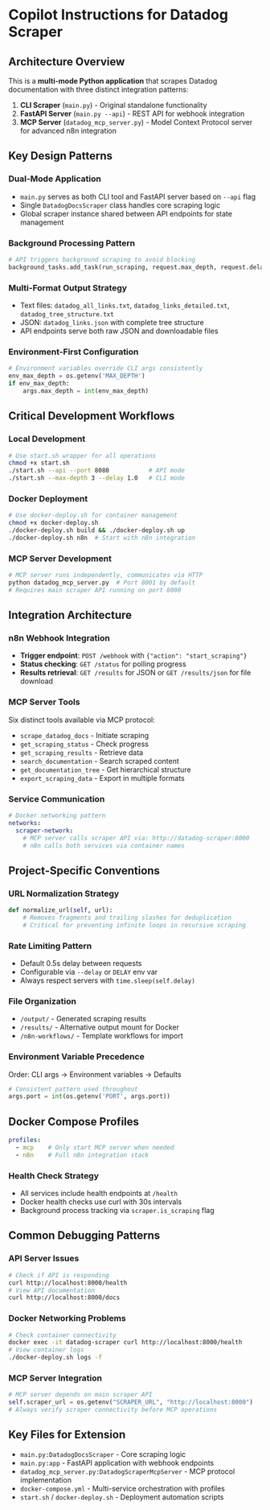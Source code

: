 # Copilot Instructions for Datadog Scraper

## Architecture Overview

This is a **multi-mode Python application** that scrapes Datadog documentation with three distinct integration patterns:

1. **CLI Scraper** (`main.py`) - Original standalone functionality
2. **FastAPI Server** (`main.py --api`) - REST API for webhook integration
3. **MCP Server** (`datadog_mcp_server.py`) - Model Context Protocol server for advanced n8n integration

## Key Design Patterns

### Dual-Mode Application
- `main.py` serves as both CLI tool and FastAPI server based on `--api` flag
- Single `DatadogDocsScraper` class handles core scraping logic
- Global scraper instance shared between API endpoints for state management

### Background Processing Pattern
```python
# API triggers background scraping to avoid blocking
background_tasks.add_task(run_scraping, request.max_depth, request.delay, request.save_results)
```

### Multi-Format Output Strategy
- Text files: `datadog_all_links.txt`, `datadog_links_detailed.txt`, `datadog_tree_structure.txt`
- JSON: `datadog_links.json` with complete tree structure
- API endpoints serve both raw JSON and downloadable files

### Environment-First Configuration
```python
# Environment variables override CLI args consistently
env_max_depth = os.getenv('MAX_DEPTH')
if env_max_depth:
    args.max_depth = int(env_max_depth)
```

## Critical Development Workflows

### Local Development
```bash
# Use start.sh wrapper for all operations
chmod +x start.sh
./start.sh --api --port 8080           # API mode
./start.sh --max-depth 3 --delay 1.0   # CLI mode
```

### Docker Deployment
```bash
# Use docker-deploy.sh for container management
chmod +x docker-deploy.sh
./docker-deploy.sh build && ./docker-deploy.sh up
./docker-deploy.sh n8n  # Start with n8n integration
```

### MCP Server Development
```python
# MCP server runs independently, communicates via HTTP
python datadog_mcp_server.py  # Port 8001 by default
# Requires main scraper API running on port 8000
```

## Integration Architecture

### n8n Webhook Integration
- **Trigger endpoint**: `POST /webhook` with `{"action": "start_scraping"}`
- **Status checking**: `GET /status` for polling progress
- **Results retrieval**: `GET /results` for JSON or `GET /results/json` for file download

### MCP Server Tools
Six distinct tools available via MCP protocol:
- `scrape_datadog_docs` - Initiate scraping
- `get_scraping_status` - Check progress
- `get_scraping_results` - Retrieve data
- `search_documentation` - Search scraped content
- `get_documentation_tree` - Get hierarchical structure
- `export_scraping_data` - Export in multiple formats

### Service Communication
```yaml
# Docker networking pattern
networks:
  scraper-network:
    # MCP server calls scraper API via: http://datadog-scraper:8000
    # n8n calls both services via container names
```

## Project-Specific Conventions

### URL Normalization Strategy
```python
def normalize_url(self, url):
    # Removes fragments and trailing slashes for deduplication
    # Critical for preventing infinite loops in recursive scraping
```

### Rate Limiting Pattern
- Default 0.5s delay between requests
- Configurable via `--delay` or `DELAY` env var
- Always respect servers with `time.sleep(self.delay)`

### File Organization
- `/output/` - Generated scraping results
- `/results/` - Alternative output mount for Docker
- `/n8n-workflows/` - Template workflows for import

### Environment Variable Precedence
Order: CLI args → Environment variables → Defaults
```python
# Consistent pattern used throughout
args.port = int(os.getenv('PORT', args.port))
```

## Docker Compose Profiles
```yaml
profiles:
  - mcp    # Only start MCP server when needed
  - n8n    # Full n8n integration stack
```

### Health Check Strategy
- All services include health endpoints at `/health`
- Docker health checks use curl with 30s intervals
- Background process tracking via `scraper.is_scraping` flag

## Common Debugging Patterns

### API Server Issues
```bash
# Check if API is responding
curl http://localhost:8000/health
# View API documentation
curl http://localhost:8000/docs
```

### Docker Networking Problems
```bash
# Check container connectivity
docker exec -it datadog-scraper curl http://localhost:8000/health
# View container logs
./docker-deploy.sh logs -f
```

### MCP Server Integration
```python
# MCP server depends on main scraper API
self.scraper_url = os.getenv("SCRAPER_URL", "http://localhost:8000")
# Always verify scraper connectivity before MCP operations
```

## Key Files for Extension

- `main.py:DatadogDocsScraper` - Core scraping logic
- `main.py:app` - FastAPI application with webhook endpoints  
- `datadog_mcp_server.py:DatadogScraperMcpServer` - MCP protocol implementation
- `docker-compose.yml` - Multi-service orchestration with profiles
- `start.sh` / `docker-deploy.sh` - Deployment automation scripts